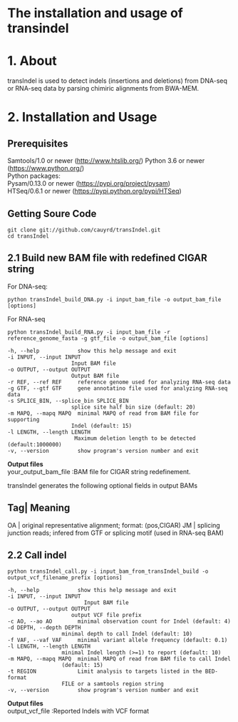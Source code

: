 # The installation and usage of transindel
# 1. About
transIndel is used to detect indels (insertions and deletions) from DNA-seq or RNA-seq data by parsing chimiric alignments from BWA-MEM.
# 2. Installation and Usage
## Prerequisites
Samtools/1.0 or newer (http://www.htslib.org/) Python 3.6 or newer (https://www.python.org/)  
Python packages:  
Pysam/0.13.0 or newer (https://pypi.org/project/pysam)  
HTSeq/0.6.1 or newer (https://pypi.python.org/pypi/HTSeq)  

## Getting Soure Code
```
git clone git://github.com/cauyrd/transIndel.git
cd transIndel
```

## 2.1 Build new BAM file with redefined CIGAR string

For DNA-seq:

```
python transIndel_build_DNA.py -i input_bam_file -o output_bam_file [options]
```

For RNA-seq

```
python transIndel_build_RNA.py -i input_bam_file -r reference_genome_fasta -g gtf_file -o output_bam_file [options]
```

```
-h, --help            show this help message and exit
-i INPUT, --input INPUT
                    Input BAM file
-o OUTPUT, --output OUTPUT
                    Output BAM file
-r REF, --ref REF     reference genome used for analyzing RNA-seq data
-g GTF, --gtf GTF     gene annotatino file used for analyzing RNA-seq data
-s SPLICE_BIN, --splice_bin SPLICE_BIN
                    splice site half bin size (default: 20)
-m MAPQ, --mapq MAPQ  minimal MAPQ of read from BAM file for supporting
                    Indel (default: 15)
-l LENGTH, --length LENGTH
                     Maximum deletion length to be detected (default:1000000)
-v, --version         show program's version number and exit
```

<b>Output files</b>  
your_output_bam_file			:BAM file for CIGAR string redefinement.

transIndel generates the following optional fields in output BAMs

Tag| Meaning
--------------------------------------------------------------------------------------
OA | original representative alignment; format: (pos,CIGAR)
JM | splicing junction reads; infered from GTF or splicing motif (used in RNA-seq BAM)

## 2.2 Call indel
```
python transIndel_call.py -i input_bam_from_transIndel_build -o output_vcf_filename_prefix [options]	
```

```
-h, --help            show this help message and exit
-i INPUT, --input INPUT
                        Input BAM file
-o OUTPUT, --output OUTPUT
                    output VCF file prefix
-c AO, --ao AO        minimal observation count for Indel (default: 4)
-d DEPTH, --depth DEPTH
                 minimal depth to call Indel (default: 10)
-f VAF, --vaf VAF     minimal variant allele frequency (default: 0.1)
-l LENGTH, --length LENGTH
                 minimal Indel length (>=1) to report (default: 10)
-m MAPQ, --mapq MAPQ  minimal MAPQ of read from BAM file to call Indel
                 (default: 15)
-t REGION             Limit analysis to targets listed in the BED-format
                 FILE or a samtools region string
-v, --version         show program's version number and exit
```

<b>Output files</b>  
output_vcf_file   			:Reported Indels with VCF format

